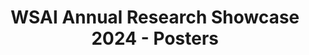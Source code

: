---
title: "WSAI Annual Research Showcase 2024 - Posters"
image: "https://lh5.googleusercontent.com/o1DUFxXw0Zas06c9bhCYb32gMJdvsUZc2gvPJR-uuKgwc6SX8AYivn-XWvnLMFexe0WUuPUP6jO0ZaR_OWTiJeTAvlEwjfboa9A7d-hPYXu8vCIq_3ne7j4-vPoUAGrmqg=w1280"
type: "resource-materials"
filter: "presentations"
layout: "resource-materials/single"
link: https://sites.google.com/dsai.iitm.ac.in/wsai-annualresearchshowcase24/posters
draft: false
---
